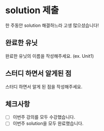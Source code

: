 # solution 제출
한 주동안 solution 해결하느라 고생 많으셨습니다!

## 완료한 유닛
완료한 유닛의 이름을 작성해주세요. (ex. Unit1)

## 스터디 하면서 알게된 점 
스터디 하면서 알게 된 점을 작성해주세요.

## 체크사항
- [ ] 이번주 강의를 모두 수강했습니다.
- [ ] 이번주 solution을 모두 완료했습니다.
